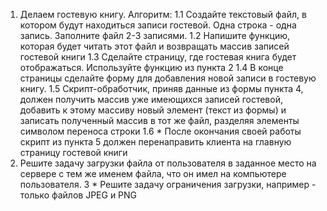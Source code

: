 ﻿1. Делаем гостевую книгу. Алгоритм:
1.1 Создайте текстовый файл, в котором будут находиться записи гостевой. Одна строка - одна запись. Заполните файл 2-3 записями.
1.2 Напишите функцию, которая будет читать этот файл и возвращать массив записей гостевой книги
1.3 Сделайте страницу, где гостевая книга будет отображаться. Используйте функцию из пункта 2
1.4 В конце страницы сделайте форму для добавления новой записи в гостевую книгу.
1.5 Скрипт-обработчик, приняв данные из формы пункта 4, должен получить массив уже имеющихся записей гостевой, добавить к этому массиву новый элемент (текст из формы) и записать полученный массив в тот же файл, разделяя элементы символом переноса строки
1.6 * После окончания своей работы скрипт из пункта 5 должен перенаправить клиента на главную страницу гостевой книги
2. Решите задачу загрузки файла от пользователя в заданное место на сервере с тем же именем файла, что он имел на компьютере пользователя. 
3 * Решите задачу ограничения загрузки, например - только файлов JPEG и PNG